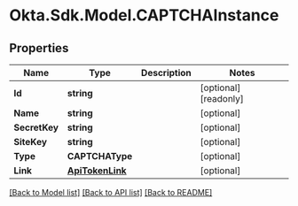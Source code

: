 # Okta.Sdk.Model.CAPTCHAInstance

## Properties

Name | Type | Description | Notes
------------ | ------------- | ------------- | -------------
**Id** | **string** |  | [optional] [readonly] 
**Name** | **string** |  | [optional] 
**SecretKey** | **string** |  | [optional] 
**SiteKey** | **string** |  | [optional] 
**Type** | **CAPTCHAType** |  | [optional] 
**Link** | [**ApiTokenLink**](ApiTokenLink.md) |  | [optional] 

[[Back to Model list]](../README.md#documentation-for-models) [[Back to API list]](../README.md#documentation-for-api-endpoints) [[Back to README]](../README.md)

